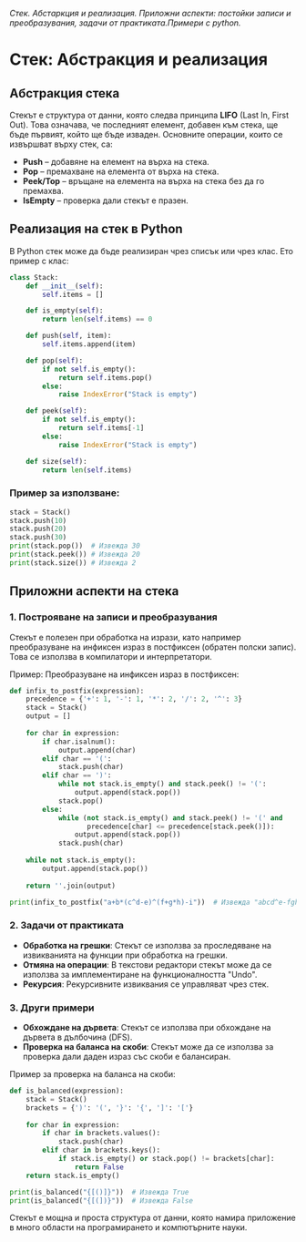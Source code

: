 _Стек. Абстаркция и реализация. Приложни аспекти: постойки записи и преобразувания, задачи от практиката.Примери с python._

# Стек: Абстракция и реализация

## Абстракция стека
Стекът е структура от данни, която следва принципа **LIFO** (Last In, First Out). Това означава, че последният елемент, добавен към стека, ще бъде първият, който ще бъде изваден. Основните операции, които се извършват върху стек, са:
- **Push** – добавяне на елемент на върха на стека.
- **Pop** – премахване на елемента от върха на стека.
- **Peek/Top** – връщане на елемента на върха на стека без да го премахва.
- **IsEmpty** – проверка дали стекът е празен.

## Реализация на стек в Python
В Python стек може да бъде реализиран чрез списък или чрез клас. Ето пример с клас:

```python
class Stack:
    def __init__(self):
        self.items = []

    def is_empty(self):
        return len(self.items) == 0

    def push(self, item):
        self.items.append(item)

    def pop(self):
        if not self.is_empty():
            return self.items.pop()
        else:
            raise IndexError("Stack is empty")

    def peek(self):
        if not self.is_empty():
            return self.items[-1]
        else:
            raise IndexError("Stack is empty")

    def size(self):
        return len(self.items)
```

### Пример за използване:
```python
stack = Stack()
stack.push(10)
stack.push(20)
stack.push(30)
print(stack.pop())  # Извежда 30
print(stack.peek()) # Извежда 20
print(stack.size()) # Извежда 2
```

## Приложни аспекти на стека

### 1. Построяване на записи и преобразувания
Стекът е полезен при обработка на изрази, като например преобразуване на инфиксен израз в постфиксен (обратен полски запис). Това се използва в компилатори и интерпретатори.

Пример: Преобразуване на инфиксен израз в постфиксен:
```python
def infix_to_postfix(expression):
    precedence = {'+': 1, '-': 1, '*': 2, '/': 2, '^': 3}
    stack = Stack()
    output = []
    
    for char in expression:
        if char.isalnum():
            output.append(char)
        elif char == '(':
            stack.push(char)
        elif char == ')':
            while not stack.is_empty() and stack.peek() != '(':
                output.append(stack.pop())
            stack.pop()
        else:
            while (not stack.is_empty() and stack.peek() != '(' and
                   precedence[char] <= precedence[stack.peek()]):
                output.append(stack.pop())
            stack.push(char)
    
    while not stack.is_empty():
        output.append(stack.pop())
    
    return ''.join(output)

print(infix_to_postfix("a+b*(c^d-e)^(f+g*h)-i"))  # Извежда "abcd^e-fgh*+^*+i-"
```

### 2. Задачи от практиката
- **Обработка на грешки**: Стекът се използва за проследяване на извикванията на функции при обработка на грешки.
- **Отмяна на операции**: В текстови редактори стекът може да се използва за имплементиране на функционалността "Undo".
- **Рекурсия**: Рекурсивните извиквания се управляват чрез стек.

### 3. Други примери
- **Обхождане на дървета**: Стекът се използва при обхождане на дървета в дълбочина (DFS).
- **Проверка на баланса на скоби**: Стекът може да се използва за проверка дали даден израз със скоби е балансиран.

Пример за проверка на баланса на скоби:
```python
def is_balanced(expression):
    stack = Stack()
    brackets = {')': '(', '}': '{', ']': '['}
    
    for char in expression:
        if char in brackets.values():
            stack.push(char)
        elif char in brackets.keys():
            if stack.is_empty() or stack.pop() != brackets[char]:
                return False
    return stack.is_empty()

print(is_balanced("{[()]}"))  # Извежда True
print(is_balanced("{[(])}"))  # Извежда False
```

Стекът е мощна и проста структура от данни, която намира приложение в много области на програмирането и компютърните науки.
